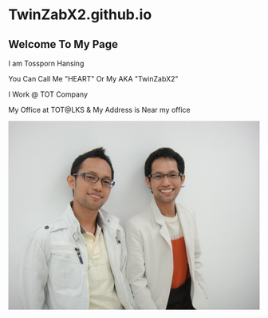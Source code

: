 # TwinZabX2.github.io
## Welcome To My Page

I am Tossporn   Hansing

You Can Call Me "HEART" Or My AKA  "TwinZabX2"

I Work @ TOT Company


My Office at TOT@LKS & My Address is Near my office


![This My](Twinx.jpg)

